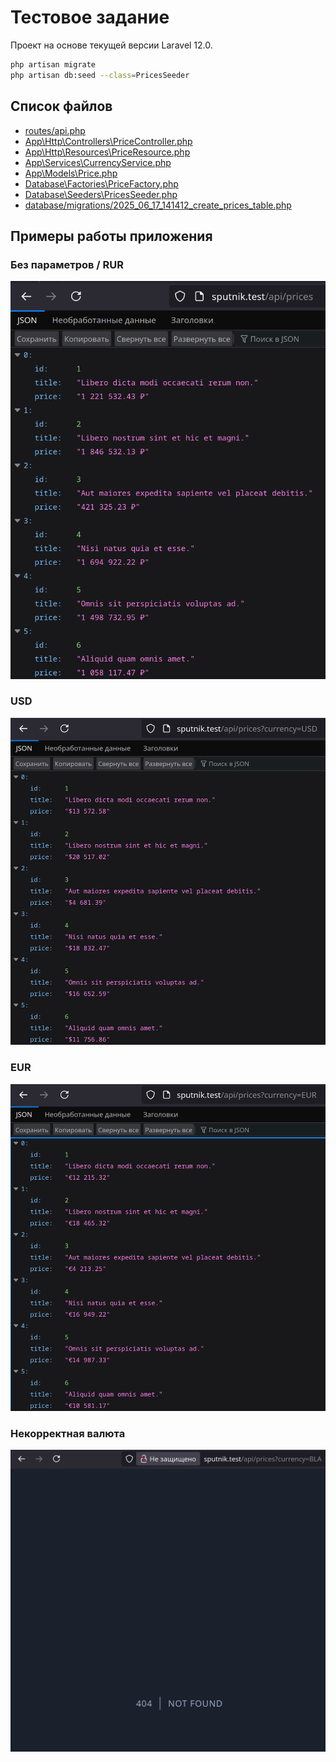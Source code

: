 # Тестовое задание

Проект на основе текущей версии Laravel 12.0.


```bash
php artisan migrate
php artisan db:seed --class=PricesSeeder
```

## Список файлов

* [routes/api.php](https://github.com/olympsoft/sputnik/blob/master/routes/api.php)
* [App\\Http\\Controllers\\PriceController.php](https://github.com/olympsoft/sputnik/blob/master/app/Http/Controllers/PriceController.php)
* [App\\Http\\Resources\\PriceResource.php](https://github.com/olympsoft/sputnik/blob/master/app/Http/Resources/PriceResource.php)
* [App\\Services\\CurrencyService.php](https://github.com/olympsoft/sputnik/blob/master/app/Services/CurrencyService.php)
* [App\\Models\\Price.php](https://github.com/olympsoft/sputnik/blob/master/app/Models/Price.php)
* [Database\\Factories\\PriceFactory.php](https://github.com/olympsoft/sputnik/blob/master/database/factories/PriceFactory.php)
* [Database\\Seeders\\PricesSeeder.php](https://github.com/olympsoft/sputnik/blob/master/database/seeders/PricesSeeder.php)
* [database/migrations/2025_06_17_141412_create_prices_table.php](https://github.com/olympsoft/sputnik/blob/master/database/migrations/2025_06_17_141412_create_prices_table.php)

## Примеры работы приложения

### Без параметров / RUR

 ![Без параметров](https://github.com/olympsoft/sputnik/raw/master/example1.png)

### USD

 ![currency=USD](https://github.com/olympsoft/sputnik/raw/master/example2.png)

### EUR

 ![currency=EUR](https://github.com/olympsoft/sputnik/raw/master/example3.png)

### Некорректная валюта

 ![Некорректная валюта](https://github.com/olympsoft/sputnik/raw/master/example4.png)

